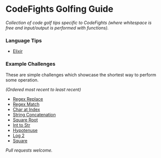 
# CodeFights Golfing Guide

*Collection of code golf tips specific to CodeFights (where whitespace is free
  and input/output is performed with functions).*


### Language Tips

- [Elixir](languages/elixir.md)


### Example Challenges

These are simple challenges which showcase the shortest way to perform some operation.

*(Ordered most recent to least recent)*

- [Regex Replace](examples/regex-replace.md)
- [Regex Match](examples/regex-match.md)
- [Char at Index](examples/char-at-index.md)
- [String Concatenation](examples/string-concatenation.md)
- [Square Root](examples/square-root.md)
- [Int to Str](examples/int-to-str.md)
- [Hypotenuse](examples/hypotenuse.md)
- [Log 2](examples/log-2.md)
- [Square](examples/square.md)

*Pull requests welcome.*
